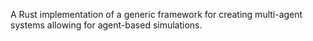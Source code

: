 A Rust implementation of a generic framework for creating multi-agent systems allowing for agent-based simulations.